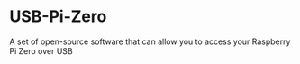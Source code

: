 # USB-Pi-Zero
A set of open-source software that can allow you to access your Raspberry Pi Zero over USB
